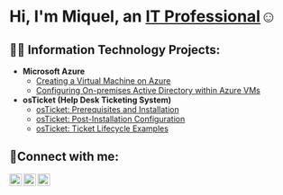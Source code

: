 <h1>Hi, I'm Miquel, an <a href="https://linkedin.com/in/miquel-manaois">IT Professional</a>☺</h1>

<h2>👨‍💻 Information Technology Projects:</h2>

- <b>Microsoft Azure</b>
  - [Creating a Virtual Machine on Azure](https://github.com/miquelmanaois/virtualmachine)
  - [Configuring On-premises Active Directory within Azure VMs](https://github.com/miquelmanaois/configure-ad)
- <b>osTicket (Help Desk Ticketing System)</b>
  - [osTicket: Prerequisites and Installation](https://github.com/miquelmanaois/osticket-prereqs)
  - [osTicket: Post-Installation Configuration](https://github.com/miquelmanaois/osTicket-post-installing)
  - [osTicket: Ticket Lifecycle Examples](https://github.com/miquelmanaois/ticket-lifecycle)
 

<h2>🤳Connect with me:</h2>

[<img align="left" alt="Josh | Twitter" width="22px" src="https://cdn.jsdelivr.net/npm/simple-icons@v3/icons/twitter.svg" />][twitter]
[<img align="left" alt="Josh | LinkedIn" width="22px" src="https://cdn.jsdelivr.net/npm/simple-icons@v3/icons/linkedin.svg" />][linkedin]
[<img align="left" alt="Josh | Instagram" width="22px" src="https://cdn.jsdelivr.net/npm/simple-icons@v3/icons/instagram.svg" />][instagram]

[twitter]: https://twitter.com/Josh
[instagram]: https://www.instagram.com/Josh
[linkedin]: https://linkedin.com/in/Josh
